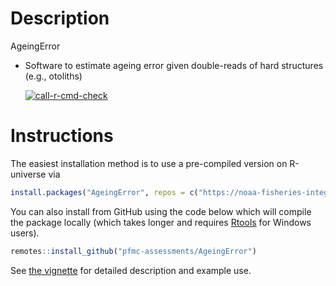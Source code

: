 Description
================
AgeingError

* Software to estimate ageing error given double-reads of hard structures (e.g., otoliths)

  <!-- badges: start -->
  [![call-r-cmd-check](https://github.com/r4ss/r4ss/actions/workflows/call-r-cmd-check.yml/badge.svg)](https://github.com/r4ss/r4ss/actions/workflows/call-r-cmd-check.yml)
  <!-- badges: end -->

Instructions
=============

The easiest installation method is to use a pre-compiled version on R-universe via
```r
install.packages("AgeingError", repos = c("https://noaa-fisheries-integrated-toolbox.r-universe.dev", "https://cloud.r-project.org"))
```

You can also install from GitHub using the code below which will compile the package locally
(which takes longer and requires [Rtools](https://cran.r-project.org/bin/windows/Rtools/) 
for Windows users).

```r
remotes::install_github("pfmc-assessments/AgeingError")
```

See [the vignette](https://pfmc-assessments.github.io/AgeingError/articles/getting_started.html) for detailed description and example use.
